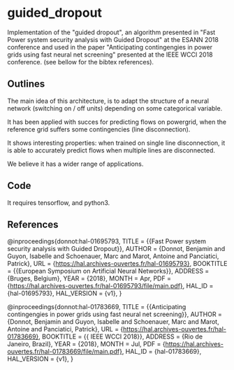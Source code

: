 # guided_dropout
Implementation of the "guided dropout", an algorithm presented in "Fast Power system security analysis with Guided Dropout" at the ESANN 2018 conference and used in the paper "Anticipating contingengies in power grids using fast neural net screening" presented at the IEEE WCCI 2018 conference. (see bellow for the bibtex references).

## Outlines
The main idea of this architecture, is to adapt the structure of a neural network (switching on / off units) depending on some categorical variable.

It has been applied with succes for predicting flows on powergrid, when the reference grid suffers some contingencies (line disconnection).

It shows interesting properties: when trained on single line disconnection, it is able to accurately predict flows when multiple lines are disconnected.

We believe it has a wider range of applications.

## Code
It requires tensorflow, and python3.

## References
@inproceedings{donnot:hal-01695793,
  TITLE = {{Fast Power system security analysis with Guided Dropout}},
  AUTHOR = {Donnot, Benjamin and Guyon, Isabelle and Schoenauer, Marc and Marot, Antoine and Panciatici, Patrick},
  URL = {https://hal.archives-ouvertes.fr/hal-01695793},
  BOOKTITLE = {{European Symposium on Artificial Neural Networks}},
  ADDRESS = {Bruges, Belgium},
  YEAR = {2018},
  MONTH = Apr,
  PDF = {https://hal.archives-ouvertes.fr/hal-01695793/file/main.pdf},
  HAL_ID = {hal-01695793},
  HAL_VERSION = {v1},
}

@inproceedings{donnot:hal-01783669,
  TITLE = {{Anticipating contingengies in power grids using fast neural net screening}},
  AUTHOR = {Donnot, Benjamin and Guyon, Isabelle and Schoenauer, Marc and Marot, Antoine and Panciatici, Patrick},
  URL = {https://hal.archives-ouvertes.fr/hal-01783669},
  BOOKTITLE = {{ IEEE WCCI 2018}},
  ADDRESS = {Rio de Janeiro, Brazil},
  YEAR = {2018},
  MONTH = Jul,
  PDF = {https://hal.archives-ouvertes.fr/hal-01783669/file/main.pdf},
  HAL_ID = {hal-01783669},
  HAL_VERSION = {v1},
}


